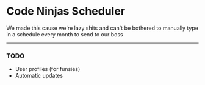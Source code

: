 # Code Ninjas Scheduler
We made this cause we're lazy shits and can't be bothered to manually type in a schedule every month to send to our boss

---
### TODO
 - User profiles (for funsies)
 - Automatic updates
